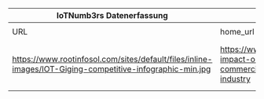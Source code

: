 |IoTNumb3rs Datenerfassung|||||||||||
| ---- | ---- | ---- | ---- | ---- | ---- | ---- | ---- | ---- | ---- | ---- |
||||||||||||
|URL|home_url|filename|device_class|device_count|market_class|market_volume|prognosis_year|publication_year|authorship_class|Dropbox folder|
|https://www.rootinfosol.com/sites/default/files/inline-images/IOT-Giging-competitive-infographic-min.jpg|https://www.rootinfosol.com/iot-impact-on-revolutionizing-commercial-real-estate-industry|file1_IOT-Giging-competitive-infographic-min.jpg||1.29E+12|global iot spending||2020|2018|company|Pattoho/20190115-2106|
